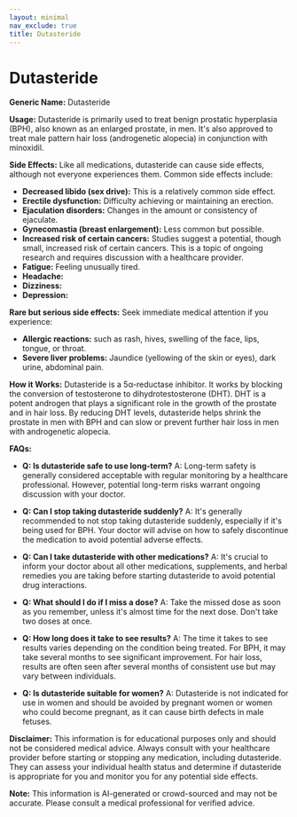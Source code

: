 ```yaml
---
layout: minimal
nav_exclude: true
title: Dutasteride
---
```


# Dutasteride

**Generic Name:** Dutasteride

**Usage:** Dutasteride is primarily used to treat benign prostatic hyperplasia (BPH), also known as an enlarged prostate, in men.  It's also approved to treat male pattern hair loss (androgenetic alopecia) in conjunction with minoxidil.

**Side Effects:**  Like all medications, dutasteride can cause side effects, although not everyone experiences them.  Common side effects include:

* **Decreased libido (sex drive):** This is a relatively common side effect.
* **Erectile dysfunction:** Difficulty achieving or maintaining an erection.
* **Ejaculation disorders:** Changes in the amount or consistency of ejaculate.
* **Gynecomastia (breast enlargement):**  Less common but possible.
* **Increased risk of certain cancers:**  Studies suggest a potential, though small, increased risk of certain cancers.  This is a topic of ongoing research and requires discussion with a healthcare provider.
* **Fatigue:** Feeling unusually tired.
* **Headache:**
* **Dizziness:**
* **Depression:**


**Rare but serious side effects:**  Seek immediate medical attention if you experience:

* **Allergic reactions:** such as rash, hives, swelling of the face, lips, tongue, or throat.
* **Severe liver problems:**  Jaundice (yellowing of the skin or eyes), dark urine, abdominal pain.


**How it Works:** Dutasteride is a 5α-reductase inhibitor.  It works by blocking the conversion of testosterone to dihydrotestosterone (DHT).  DHT is a potent androgen that plays a significant role in the growth of the prostate and in hair loss. By reducing DHT levels, dutasteride helps shrink the prostate in men with BPH and can slow or prevent further hair loss in men with androgenetic alopecia.

**FAQs:**

* **Q: Is dutasteride safe to use long-term?** A:  Long-term safety is generally considered acceptable with regular monitoring by a healthcare professional.  However, potential long-term risks warrant ongoing discussion with your doctor.

* **Q: Can I stop taking dutasteride suddenly?** A:  It's generally recommended to not stop taking dutasteride suddenly, especially if it's being used for BPH.  Your doctor will advise on how to safely discontinue the medication to avoid potential adverse effects.

* **Q: Can I take dutasteride with other medications?** A:  It's crucial to inform your doctor about all other medications, supplements, and herbal remedies you are taking before starting dutasteride to avoid potential drug interactions.

* **Q:  What should I do if I miss a dose?** A:  Take the missed dose as soon as you remember, unless it's almost time for the next dose.  Don't take two doses at once.

* **Q:  How long does it take to see results?** A:  The time it takes to see results varies depending on the condition being treated.  For BPH, it may take several months to see significant improvement. For hair loss, results are often seen after several months of consistent use but may vary between individuals.

* **Q:  Is dutasteride suitable for women?** A: Dutasteride is not indicated for use in women and should be avoided by pregnant women or women who could become pregnant, as it can cause birth defects in male fetuses.

**Disclaimer:** This information is for educational purposes only and should not be considered medical advice.  Always consult with your healthcare provider before starting or stopping any medication, including dutasteride.  They can assess your individual health status and determine if dutasteride is appropriate for you and monitor you for any potential side effects.


**Note:** This information is AI-generated or crowd-sourced and may not be accurate. Please consult a medical professional for verified advice.